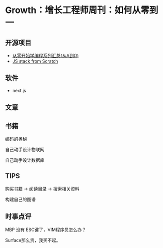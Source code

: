 Growth：增长工程师周刊：如何从零到一
===


开源项目
---

 - [从零开始学编程系列汇总(从Α到Ω)](https://github.com/justjavac/Programming-Alpha-To-Omega)
 - [JS stack from Scratch](https://github.com/verekia/js-stack-from-scratch)

软件
---

 - next.js

文章
---



书籍
---

编码的奥秘

自己动手设计物联网

自己动手设计数据库


TIPS
---

购买书籍 -> 阅读目录 -> 搜索相关资料

构建自己的图谱


时事点评
---

MBP 没有 ESC键了，VIM程序员怎么办？

Surface那么贵，我买不起。